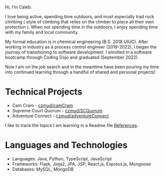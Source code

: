 Hi, I’m Caleb.

I love being active, spending time outdoors, and most especially trad rock climbing ( style of climbing that relies on the climber to place all their own protection ). When not spending time in the outdoors, I enjoy spending time with my family and local community.

My formal education is in chemical engineering (B.S. 2018  UIUC). After working in industry as a process control engineer (2019-2022), I began the journey of transitioning to software development. I enrolled in a software bootcamp through Coding Dojo and graduated (September 2022).

Now I am on the job search and in the meantime have been pouring my time into continued learning through a handful of shared and personal projects!
# Technical Projects
- Cam Cram - [czmud/camCram](https://github.com/czmud/camCram)
- Supreme Court Quorum - [czmud/SCQuorum](https://github.com/czmud/SCQuorum)
- Adventure Connect - [czmud/adventureConnect](https://github.com/czmud/adventureConnect)

I like to track the topics I am learning in a Readme file [References](https://github.com/czmud/czmud/tree/main/references).
# Languages and Technologies
- Languages: Java, Python, TypeScript, JavaScript
- Frameworks: Flask, Jinja2, JPA, JSP, React.js, Express.js, Mongoose
- Databases: MySQL, MongoDB